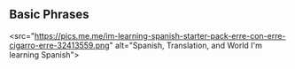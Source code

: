 <h2> Basic Phrases </h2>

<src="https://pics.me.me/im-learning-spanish-starter-pack-erre-con-erre-cigarro-erre-32413559.png"
alt="Spanish, Translation, and World I'm learning Spanish">


